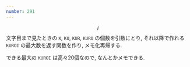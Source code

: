 ```yaml
---
number: 291
---
```

$$ i $$ 文字目まで見たときの `K`, `KU`, `KUR`, `KURO` の個数を引数にとり, それ以降で作れる `KUROI` の最大数を返す関数を作り, メモ化再帰する.

できる最大の `KUROI` は高々20個なので, なんとかメモできる.
